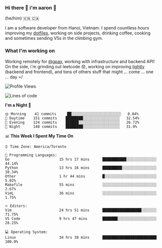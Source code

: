 ### Hi there 👋 i'm aaron :wolf:
(he/him) 🇻🇳 🇨🇦

I am a software developer from Hanoi, Vietnam. I spend countless hours improving my [dotfiles](https://github.com/aarnphm/dotfiles), working on side projects, drinking coffee, cooking and sometimes sending V5s in the climbing gym.

### What I'm working on
Working remotely for [@gpay](http://gpay.vn/en/home_en/), working with infrastructure and backend API! On the side, i'm grinding out leetcode :worried:, working on improving [lightly](https://github.com/aarnphm/lightly-ocr) (backend and frontend), and tons of others stuff that might ... come ... one ... day =/



<!--START_SECTION:waka-->
![Profile Views](http://img.shields.io/badge/Profile%20Views-0-blue)

![Lines of code](https://img.shields.io/badge/From%20Hello%20World%20I%27ve%20Written-19.3%20million%20lines%20of%20code-blue)

**I'm a Night 🦉** 

```text
🌞 Morning    41 commits     ██░░░░░░░░░░░░░░░░░░░░░░░   8.84% 
🌆 Daytime    151 commits    ████████░░░░░░░░░░░░░░░░░   32.54% 
🌃 Evening    124 commits    ██████░░░░░░░░░░░░░░░░░░░   26.72% 
🌙 Night      148 commits    ████████░░░░░░░░░░░░░░░░░   31.9%

```


📊 **This Week I Spent My Time On** 

```text
⌚︎ Time Zone: America/Toronto

💬 Programming Languages: 
Go                       15 hrs 17 mins      ███████████░░░░░░░░░░░░░░   44.14% 
Python                   13 hrs 16 mins      █████████░░░░░░░░░░░░░░░░   38.34% 
Other                    1 hr 44 mins        █░░░░░░░░░░░░░░░░░░░░░░░░   5.02% 
Makefile                 55 mins             ░░░░░░░░░░░░░░░░░░░░░░░░░   2.67% 
VimL                     36 mins             ░░░░░░░░░░░░░░░░░░░░░░░░░   1.75%

🔥 Editors: 
Vim                      24 hrs 51 mins      ██████████████████░░░░░░░   71.75% 
VS Code                  9 hrs 47 mins       ███████░░░░░░░░░░░░░░░░░░   28.25%

💻 Operating System: 
Linux                    34 hrs 38 mins      █████████████████████████   100.0%

```


<!--END_SECTION:waka-->
<!--
**aarnphm/aarnphm** is a ✨ _special_ ✨ repository because its `README.md` (this file) appears on your GitHub profile.

Here are some ideas to get you started:

- 🔭 I’m currently working on ...
- 🌱 I’m currently learning ...
- 👯 I’m looking to collaborate on ...
- 🤔 I’m looking for help with ...
- 💬 Ask me about ...
- 📫 How to reach me: ...
- 😄 Pronouns: ...
- ⚡ Fun fact: ...
-->
